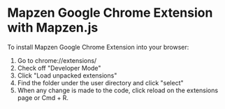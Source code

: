 # Mapzen Google Chrome Extension with Mapzen.js

To install Mapzen Google Chrome Extension into your browser:
1. Go to chrome://extensions/
2. Check off "Developer Mode"
3. Click "Load unpacked extensions"
4. Find the folder under the user directory and click "select"
5. When any change is made to the code, click reload on the extensions page or Cmd + R.
